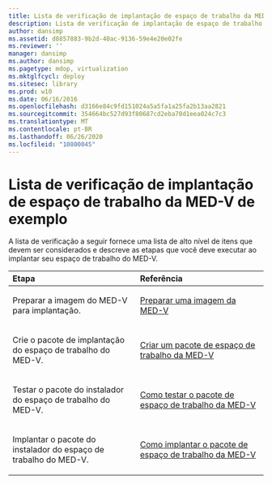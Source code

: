 ```yaml
---
title: Lista de verificação de implantação de espaço de trabalho da MED-V de exemplo
description: Lista de verificação de implantação de espaço de trabalho da MED-V de exemplo
author: dansimp
ms.assetid: d8857883-9b2d-40ac-9136-59e4e20e02fe
ms.reviewer: ''
manager: dansimp
ms.author: dansimp
ms.pagetype: mdop, virtualization
ms.mktglfcycl: deploy
ms.sitesec: library
ms.prod: w10
ms.date: 06/16/2016
ms.openlocfilehash: d3166e84c9fd151024a5a5fa1a25fa2b13aa2821
ms.sourcegitcommit: 354664bc527d93f80687cd2eba70d1eea024c7c3
ms.translationtype: MT
ms.contentlocale: pt-BR
ms.lasthandoff: 06/26/2020
ms.locfileid: "10800045"
---
```

# Lista de verificação de implantação de espaço de trabalho da MED-V de exemplo


A lista de verificação a seguir fornece uma lista de alto nível de itens que devem ser considerados e descreve as etapas que você deve executar ao implantar seu espaço de trabalho do MED-V.

<table>
<colgroup>
<col width="50%" />
<col width="50%" />
</colgroup>
<thead>
<tr class="header">
<th align="left">Etapa</th>
<th align="left">Referência</th>
</tr>
</thead>
<tbody>
<tr class="odd">
<td align="left"><p>Preparar a imagem do MED-V para implantação.</p></td>
<td align="left"><p><a href="prepare-a-med-v-image.md" data-raw-source="[Prepare a MED-V Image](prepare-a-med-v-image.md)">Preparar uma imagem da MED-V</a></p></td>
</tr>
<tr class="even">
<td align="left"><p>Crie o pacote de implantação do espaço de trabalho do MED-V.</p></td>
<td align="left"><p><a href="create-a-med-v-workspace-package.md" data-raw-source="[Create a MED-V Workspace Package](create-a-med-v-workspace-package.md)">Criar um pacote de espaço de trabalho da MED-V</a></p></td>
</tr>
<tr class="odd">
<td align="left"><p>Testar o pacote do instalador do espaço de trabalho do MED-V.</p></td>
<td align="left"><p><a href="testing-the-med-v-workspace-package.md" data-raw-source="[Testing the MED-V Workspace Package](testing-the-med-v-workspace-package.md)">Como testar o pacote de espaço de trabalho da MED-V</a></p></td>
</tr>
<tr class="even">
<td align="left"><p>Implantar o pacote do instalador do espaço de trabalho do MED-V.</p></td>
<td align="left"><p><a href="deploying-the-med-v-workspace-package.md" data-raw-source="[Deploying the MED-V Workspace Package](deploying-the-med-v-workspace-package.md)">Como implantar o pacote de espaço de trabalho da MED-V</a></p></td>
</tr>
</tbody>
</table>

 

 

 





